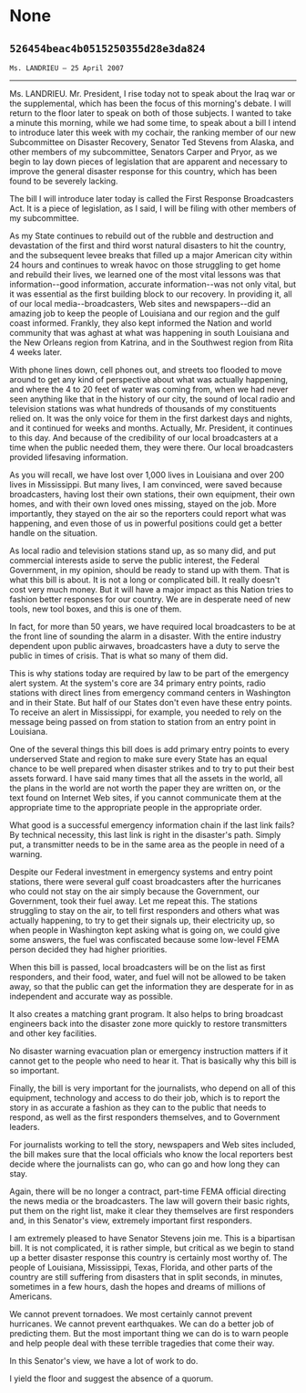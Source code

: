 # None
## `526454beac4b0515250355d28e3da824`
`Ms. LANDRIEU — 25 April 2007`

---


Ms. LANDRIEU. Mr. President, I rise today not to speak about the Iraq 
war or the supplemental, which has been the focus of this morning's 
debate. I will return to the floor later to speak on both of those 
subjects. I wanted to take a minute this morning, while we had some 
time, to speak about a bill I intend to introduce later this week with 
my cochair, the ranking member of our new Subcommittee on Disaster 
Recovery, Senator Ted Stevens from Alaska, and other members of my 
subcommittee, Senators Carper and Pryor, as we begin to lay down pieces 
of legislation that are apparent and necessary to improve the general 
disaster response for this country, which has been found to be severely 
lacking.

The bill I will introduce later today is called the First Response 
Broadcasters Act. It is a piece of legislation, as I said, I will be 
filing with other members of my subcommittee.

As my State continues to rebuild out of the rubble and destruction 
and devastation of the first and third worst natural disasters to hit 
the country, and the subsequent levee breaks that filled up a major 
American city within 24 hours and continues to wreak havoc on those 
struggling to get home and rebuild their lives, we learned one of the 
most vital lessons was that information--good information, accurate 
information--was not only vital, but it was essential as the first 
building block to our recovery. In providing it, all of our local 
media--broadcasters, Web sites and newspapers--did an amazing job to 
keep the people of Louisiana and our region and the gulf coast 
informed. Frankly, they also kept informed the Nation and world 
community that was aghast at what was happening in south Louisiana and 
the New Orleans region from Katrina, and in the Southwest region from 
Rita 4 weeks later.


With phone lines down, cell phones out, and streets too flooded to 
move around to get any kind of perspective about what was actually 
happening, and where the 4 to 20 feet of water was coming from, when we 
had never seen anything like that in the history of our city, the sound 
of local radio and television stations was what hundreds of thousands 
of my constituents relied on. It was the only voice for them in the 
first darkest days and nights, and it continued for weeks and months. 
Actually, Mr. President, it continues to this day. And because of the 
credibility of our local broadcasters at a time when the public needed 
them, they were there. Our local broadcasters provided lifesaving 
information.

As you will recall, we have lost over 1,000 lives in Louisiana and 
over 200 lives in Mississippi. But many lives, I am convinced, were 
saved because broadcasters, having lost their own stations, their own 
equipment, their own homes, and with their own loved ones missing, 
stayed on the job. More importantly, they stayed on the air so the 
reporters could report what was happening, and even those of us in 
powerful positions could get a better handle on the situation.

As local radio and television stations stand up, as so many did, and 
put commercial interests aside to serve the public interest, the 
Federal Government, in my opinion, should be ready to stand up with 
them. That is what this bill is about. It is not a long or complicated 
bill. It really doesn't cost very much money. But it will have a major 
impact as this Nation tries to fashion better responses for our 
country. We are in desperate need of new tools, new tool boxes, and 
this is one of them.

In fact, for more than 50 years, we have required local broadcasters 
to be at the front line of sounding the alarm in a disaster. With the 
entire industry dependent upon public airwaves, broadcasters have a 
duty to serve the public in times of crisis. That is what so many of 
them did.

This is why stations today are required by law to be part of the 
emergency alert system. At the system's core are 34 primary entry 
points, radio stations with direct lines from emergency command centers 
in Washington and in their State. But half of our States don't even 
have these entry points. To receive an alert in Mississippi, for 
example, you needed to rely on the message being passed on from station 
to station from an entry point in Louisiana.

One of the several things this bill does is add primary entry points 
to every underserved State and region to make sure every State has an 
equal chance to be well prepared when disaster strikes and to try to 
put their best assets forward. I have said many times that all the 
assets in the world, all the plans in the world are not worth the paper 
they are written on, or the text found on Internet Web sites, if you 
cannot communicate them at the appropriate time to the appropriate 
people in the appropriate order.

What good is a successful emergency information chain if the last 
link fails? By technical necessity, this last link is right in the 
disaster's path. Simply put, a transmitter needs to be in the same area 
as the people in need of a warning.

Despite our Federal investment in emergency systems and entry point 
stations, there were several gulf coast broadcasters after the 
hurricanes who could not stay on the air simply because the Government, 
our Government, took their fuel away. Let me repeat this. The stations 
struggling to stay on the air, to tell first responders and others what 
was actually happening, to try to get their signals up, their 
electricity up, so when people in Washington kept asking what is going 
on, we could give some answers, the fuel was confiscated because some 
low-level FEMA person decided they had higher priorities.

When this bill is passed, local broadcasters will be on the list as 
first responders, and their food, water, and fuel will not be allowed 
to be taken away, so that the public can get the information they are 
desperate for in as independent and accurate way as possible.

It also creates a matching grant program. It also helps to bring 
broadcast engineers back into the disaster zone more quickly to restore 
transmitters and other key facilities.

No disaster warning evacuation plan or emergency instruction matters 
if it cannot get to the people who need to hear it. That is basically 
why this bill is so important.

Finally, the bill is very important for the journalists, who depend 
on all of this equipment, technology and access to do their job, which 
is to report the story in as accurate a fashion as they can to the 
public that needs to respond, as well as the first responders 
themselves, and to Government leaders.

For journalists working to tell the story, newspapers and Web sites 
included, the bill makes sure that the local officials who know the 
local reporters best decide where the journalists can go, who can go 
and how long they can stay.

Again, there will be no longer a contract, part-time FEMA official 
directing the news media or the broadcasters. The law will govern their 
basic rights, put them on the right list, make it clear they themselves 
are first responders and, in this Senator's view, extremely important 
first responders.

I am extremely pleased to have Senator Stevens join me. This is a 
bipartisan bill. It is not complicated, it is rather simple, but 
critical as we begin to stand up a better disaster response this 
country is certainly most worthy of. The people of Louisiana, 
Mississippi, Texas, Florida, and other parts of the country are still 
suffering from disasters that in split seconds, in minutes, sometimes 
in a few hours, dash the hopes and dreams of millions of Americans.

We cannot prevent tornadoes. We most certainly cannot prevent 
hurricanes. We cannot prevent earthquakes. We can do a better job of 
predicting them. But the most important thing we can do is to warn 
people and help people deal with these terrible tragedies that come 
their way.

In this Senator's view, we have a lot of work to do.

I yield the floor and suggest the absence of a quorum.